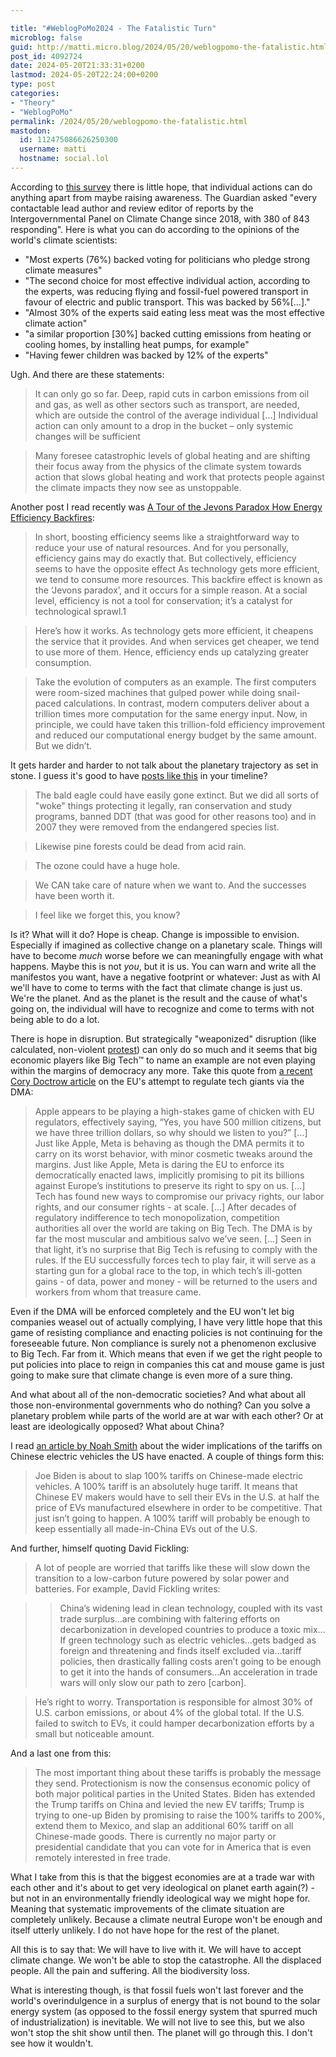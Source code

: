 ```yaml
---

title: "#WeblogPoMo2024 - The Fatalistic Turn"
microblog: false
guid: http://matti.micro.blog/2024/05/20/weblogpomo-the-fatalistic.html
post_id: 4092724
date: 2024-05-20T21:33:31+0200
lastmod: 2024-05-20T22:24:00+0200
type: post
categories:
- "Theory"
- "WeblogPoMo"
permalink: /2024/05/20/weblogpomo-the-fatalistic.html
mastodon:
  id: 112475086626250300
  username: matti
  hostname: social.lol
---
```

According to [this survey](https://www.theguardian.com/environment/article/2024/may/09/what-are-the-most-powerful-climate-actions-you-can-take) there is little hope, that individual actions can do anything apart from maybe raising awareness. The Guardian asked "every contactable lead author and review editor of reports by the Intergovernmental Panel on Climate Change since 2018, with 380 of 843 responding". Here is what you can do according to the opinions of the world's climate scientists:

- "Most experts (76%) backed voting for politicians who pledge strong climate measures"
- "The second choice for most effective individual action, according to the experts, was reducing flying and fossil-fuel powered transport in favour of electric and public transport. This was backed by 56%[…]."
- "Almost 30% of the experts said eating less meat was the most effective climate action"
- "a similar proportion [30%] backed cutting emissions from heating or cooling homes, by installing heat pumps, for example"
- "Having fewer children was backed by 12% of the experts"

Ugh. And there are these statements:

>It can only go so far. Deep, rapid cuts in carbon emissions from oil and gas, as well as other sectors such as transport, are needed, which are outside the control of the average individual […] Individual action can only amount to a drop in the bucket – only systemic changes will be sufficient

>Many foresee catastrophic levels of global heating and are shifting their focus away from the physics of the climate system towards action that slows global heating and work that protects people against the climate impacts they now see as unstoppable.

Another post I read recently was [A Tour of the Jevons Paradox How Energy Efficiency Backfires](https://economicsfromthetopdown.com/2024/05/18/a-tour-of-the-jevons-paradox-how-energy-efficiency-backfires/):

>In short, boosting efficiency seems like a straightforward way to reduce your use of natural resources. And for you personally, efficiency gains may do exactly that. But collectively, efficiency seems to have the opposite effect As technology gets more efficient, we tend to consume more resources. This backfire effect is known as the ‘Jevons paradox’, and it occurs for a simple reason. At a social level, efficiency is not a tool for conservation; it’s a catalyst for technological sprawl.1

>Here’s how it works. As technology gets more efficient, it cheapens the service that it provides. And when services get cheaper, we tend to use more of them. Hence, efficiency ends up catalyzing greater consumption.

>Take the evolution of computers as an example. The first computers were room-sized machines that gulped power while doing snail-paced calculations. In contrast, modern computers deliver about a trillion times more computation for the same energy input. Now, in principle, we could have taken this trillion-fold efficiency improvement and reduced our computational energy budget by the same amount. But we didn’t.

It gets harder and harder to not talk about the planetary trajectory as set in stone. I guess it's good to have [posts like this](https://sauropods.win/@futurebird/112472817592306868) in your timeline?

>The bald eagle could have easily gone extinct. But we did all sorts of "woke" things protecting it legally, ran conservation and study programs, banned DDT (that was good for other reasons too) and in 2007 they were removed from the endangered species list.

>Likewise pine forests could be dead from acid rain.

>The ozone could have a huge hole.

>We CAN take care of nature when we want to. And the successes have been worth it.

>I feel like we forget this, you know?

Is it? What will it do? Hope is cheap. Change is impossible to envision. Especially if imagined as collective change on a planetary scale. Things will have to become _much_ worse before we can meaningfully engage with what happens. Maybe this is not _you_, but it is us. You can warn and write all the manifestos you want, have a negative footprint or whatever: Just as with AI we'll have to come to terms with the fact that climate change is just us. We're the planet. And as the planet is the result and the cause of what's going on, the individual will have to recognize and come to terms with not being able to do a lot.

There is hope in disruption. But strategically "weaponized" disruption (like calculated, non-violent [protest](https://blog.martin-haehnel.de/2024/05/18/weblogpomo-a-rational.html)) can only do so much and it seems that big economic players like Big Tech™ to name an example are not even playing within the margins of democracy any more. Take this quote from [a recent Cory Doctrow article](https://www.eff.org/deeplinks/2024/05/big-tech-eu-drop-dead) on the EU's attempt to regulate tech giants via the DMA:

>Apple appears to be playing a high-stakes game of chicken with EU regulators, effectively saying, “Yes, you have 500 million citizens, but we have three trillion dollars, so why should we listen to you?” […] Just like Apple, Meta is behaving as though the DMA permits it to carry on its worst behavior, with minor cosmetic tweaks around the margins. Just like Apple, Meta is daring the EU to enforce its democratically enacted laws, implicitly promising to pit its billions against Europe’s institutions to preserve its right to spy on us. […] Tech has found new ways to compromise our privacy rights, our labor rights, and our consumer rights - at scale. […] After decades of regulatory indifference to tech monopolization, competition authorities all over the world are taking on Big Tech. The DMA is by far the most muscular and ambitious salvo we’ve seen. […] Seen in that light, it’s no surprise that Big Tech is refusing to comply with the rules. If the EU successfully forces tech to play fair, it will serve as a starting gun for a global race to the top, in which tech’s ill-gotten gains - of data, power and money - will be returned to the users and workers from whom that treasure came.

Even if the DMA will be enforced completely and the EU won't let big companies weasel out of actually complying, I have very little hope that this game of resisting compliance and enacting policies is not continuing for the foreseeable future. Non compliance is surely not a phenomenon exclusive to Big Tech. Far from it. Which means that even if we get the right people to put policies into place to reign in companies this cat and mouse game is just going to make sure that climate change is even more of a sure thing.

And what about all of the non-democratic societies? And what about all those non-environmental governments who do nothing? Can you solve a planetary problem while parts of the world are at war with each other? Or at least are ideologically opposed? What about China?

I read [an article by Noah Smith](https://www.noahpinion.blog/p/the-big-tariffs-are-here) about the wider implications of the tariffs on Chinese electric vehicles the US have enacted. A couple of things form this:

>Joe Biden is about to slap 100% tariffs on Chinese-made electric vehicles. A 100% tariff is an absolutely huge tariff. It means that Chinese EV makers would have to sell their EVs in the U.S. at half the price of EVs manufactured elsewhere in order to be competitive. That just isn’t going to happen. A 100% tariff will probably be enough to keep essentially all made-in-China EVs out of the U.S.

And further, himself quoting David Fickling:

>A lot of people are worried that tariffs like these will slow down the transition to a low-carbon future powered by solar power and batteries. For example, David Fickling writes:

>>China’s widening lead in clean technology, coupled with its vast trade surplus…are combining with faltering efforts on decarbonization in developed countries to produce a toxic mix…If green technology such as electric vehicles…gets badged as foreign and threatening and finds itself excluded via…tariff policies, then drastically falling costs aren’t going to be enough to get it into the hands of consumers…An acceleration in trade wars will only slow our path to zero [carbon].

>He’s right to worry. Transportation is responsible for almost 30% of U.S. carbon emissions, or about 4% of the global total. If the U.S. failed to switch to EVs, it could hamper decarbonization efforts by a small but noticeable amount.

And a last one from this:

>The most important thing about these tariffs is probably the message they send. Protectionism is now the consensus economic policy of both major political parties in the United States. Biden has extended the Trump tariffs on China and levied the new EV tariffs; Trump is trying to one-up Biden by promising to raise the 100% tariffs to 200%, extend them to Mexico, and slap an additional 60% tariff on all Chinese-made goods. There is currently no major party or presidential candidate that you can vote for in America that is even remotely interested in free trade.

What I take from this is that the biggest economies are at a trade war with each other and it's about to get very ideological on planet earth again(?) - but not in an environmentally friendly ideological way we might hope for. Meaning that systematic improvements of the climate situation are completely unlikely. Because a climate neutral Europe won't be enough and itself utterly unlikely. I do not have hope for the rest of the planet.

All this is to say that: We will have to live with it. We will have to accept climate change. We won't be able to stop the catastrophe. All the displaced people. All the pain and suffering. All the biodiversity loss.

What is interesting though, is that fossil fuels won't last forever and the world's overindulgence in a surplus of energy that is not bound to the solar energy system (as opposed to the fossil energy system that spurred much of industrialization) is inevitable. We will not live to see this, but we also won't stop the shit show until then. The planet will go through this. I don't see how it wouldn't.

